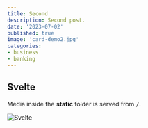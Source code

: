 ```yaml
---
title: Second
description: Second post.
date: '2023-07-02'
published: true
image: 'card-demo2.jpg'
categories:
- business
- banking  
---
```

<script>
    import { base } from "$app/paths";
</script>
## Svelte

Media inside the **static** folder is served from `/`.

![Svelte]({base}/images/card-demo3.jpg)
